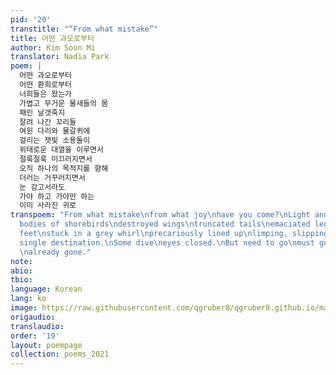 ```yaml
---
pid: '20'
transtitle: "“From what mistake”"
title: 어떤 과오로부터
author: Kim Soon Mi
translator: Nadia Park
poem: |
  어떤 과오로부터
  어떤 환희로부터
  너희들은 왔는가
  가볍고 무거운 물새들의 몸
  패인 날갯죽지
  잘려 나간 꼬리들
  여윈 다리와 물갈퀴에
  걸리는 잿빛 소용돌이
  위태로운 대열을 이루면서
  절룩절룩 미끄러지면서
  오직 하나의 목적지를 향해
  더러는 거꾸러지면서
  눈 감고서라도
  가야 하고 가야만 하는
  이미 사라진 귀로
transpoem: "From what mistake\nfrom what joy\nhave you come?\nLight and heavy, the
  bodies of shorebirds\ndestroyed wings\ntruncated tails\nemaciated legs and webbed
  feet\nstuck in a grey whirl\nprecariously lined up\nlimping, slipping\ntoward a
  single destination.\nSome dive\neyes closed.\nBut need to go\nmust go\nto a home
  \nalready gone."
note:
abio:
tbio:
language: Korean
lang: ko
image: https://raw.githubusercontent.com/qgruber8/qgruber8.github.io/main/assets/images/images_21/kim_soon_mi.jpg
origaudio:
translaudio:
order: '19'
layout: poempage
collection: poems_2021
---
```

